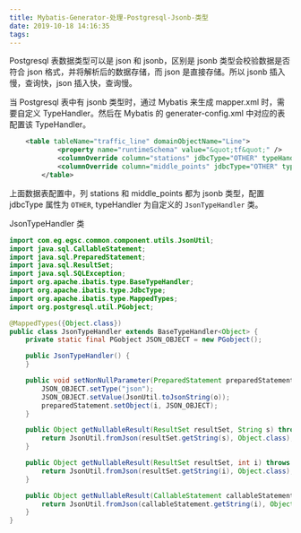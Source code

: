 ```yaml
---
title: Mybatis-Generator-处理-Postgresql-Jsonb-类型
date: 2019-10-18 14:16:35
tags:
---
```


Postgresql 表数据类型可以是 json 和 jsonb，区别是 jsonb 类型会校验数据是否符合 json 格式，并将解析后的数据存储，而 json 是直接存储。所以 jsonb 插入慢，查询快，json 插入快，查询慢。

<!-- more -->

当 Postgresql 表中有 jsonb 类型时，通过 Mybatis 来生成 mapper.xml 时，需要自定义 TypeHandler。然后在 Mybatis 的 generater-config.xml 中对应的表配置该 TypeHandler。

``` xml
	<table tableName="traffic_line" domainObjectName="Line">
			<property name="runtimeSchema" value="&quot;tf&quot;" />
			<columnOverride column="stations" jdbcType="OTHER" typeHandler="com.example.handler.JsonTypeHandler" />
			<columnOverride column="middle_points" jdbcType="OTHER" typeHandler="com.example.handler.JsonTypeHandler" />
		</table>
```

上面数据表配置中，列 stations 和 middle_points 都为 jsonb 类型，配置 jdbcType 属性为 `OTHER`, typeHandler 为自定义的 `JsonTypeHandler` 类。

JsonTypeHandler 类

``` Java
import com.eg.egsc.common.component.utils.JsonUtil;
import java.sql.CallableStatement;
import java.sql.PreparedStatement;
import java.sql.ResultSet;
import java.sql.SQLException;
import org.apache.ibatis.type.BaseTypeHandler;
import org.apache.ibatis.type.JdbcType;
import org.apache.ibatis.type.MappedTypes;
import org.postgresql.util.PGobject;

@MappedTypes({Object.class})
public class JsonTypeHandler extends BaseTypeHandler<Object> {
    private static final PGobject JSON_OBJECT = new PGobject();

    public JsonTypeHandler() {
    }

    public void setNonNullParameter(PreparedStatement preparedStatement, int i, Object o, JdbcType jdbcType) throws SQLException {
        JSON_OBJECT.setType("json");
        JSON_OBJECT.setValue(JsonUtil.toJsonString(o));
        preparedStatement.setObject(i, JSON_OBJECT);
    }

    public Object getNullableResult(ResultSet resultSet, String s) throws SQLException {
        return JsonUtil.fromJson(resultSet.getString(s), Object.class);
    }

    public Object getNullableResult(ResultSet resultSet, int i) throws SQLException {
        return JsonUtil.fromJson(resultSet.getString(i), Object.class);
    }

    public Object getNullableResult(CallableStatement callableStatement, int i) throws SQLException {
        return JsonUtil.fromJson(callableStatement.getString(i), Object.class);
    }
}

```


